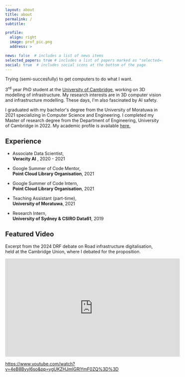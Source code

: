 ```yaml
---
layout: about
title: about
permalink: /
subtitle: 

profile:
  align: right
  image: prof_pic.png
  address: >

news: false  # includes a list of news items
selected_papers: true # includes a list of papers marked as "selected={true}"
social: true  # includes social icons at the bottom of the page
---
```


 Trying (semi-succesfully) to get computers to do what I want.

 3<sup>rd</sup> year PhD student at the [University of Cambridge](https://www.cam.ac.uk/), working on 3D modelling of infrastructure.
 My research interests are in 3D computer vision and infrastructure modelling. These days, I'm also fascinated by AI safety.
 
 I graduated with my bachelor's degree from the University of Moratuwa in 2021 specializing in Computer Science and Engineering. I completed my Master of research degree from the Department of Engineering, University of Cambridge in 2022. My academic profile is available [here.](https://www.construction.cam.ac.uk/staff/haritha-jayasinghe)

<H2> Experience </H2>

 - Associate Data Scientist,  
 **Veracity AI** , 2020 - 2021

 - Google Summer of Code Mentor,  
 **Point Cloud Library Organisation**, 2021

 - Google Summer of Code Intern,  
 **Point Cloud Library Organisation**, 2021

 - Teaching Assistant (part-time),  
 **University of Moratuwa**, 2021

 - Research Intern,  
 **University of Sydney & CSIRO Data61**, 2019

<H2> Featured Video </H2>

Excerpt from the 2024 DRF debate on Road infrastructure digitalisation, held at the Cambridge Union, where I debated for the proposition.
<div align="center">
  <iframe width="560" height="315" src="https://www.youtube.com/watch?v=4eB8Byyl6so?start=3736"
          title="YouTube video player" frameborder="0" allow="accelerometer; autoplay; clipboard-write; encrypted-media; gyroscope; picture-in-picture" 
          allowfullscreen>
  </iframe>
</div>

<!-- <H2> Articles </H2>

- [**Refactoring, Modernisation & Feature Addition with Emphasis on GPU Module**](https://pointclouds.org/gsoc-2020/gpu/)  
Write-up on work carried out during GSoC 2020 on improving CUDA point cloud search functions in PCL. 

- [**Diving into the deep end —Entering the world of computer science research**](https://medium.com/@harithajayasinghe/diving-into-the-deep-end-entering-the-world-of-computer-science-research-part-1-8caadf224ab1)  
A summary of my experience as a ScholarX mentee.

- [**Creating a digital shopping assistant with computer vision**](https://chatbotslife.com/creating-a-digital-shopping-assistant-with-computer-vision-fc436b7355d3)  
Write-up on undergraduate project on designing a chatbot for shopping queries. Published in *Chatbots life*.
 -->

https://www.youtube.com/watch?v=4eB8Byyl6so&pp=ygUKZHJmIGRlYmF0ZQ%3D%3D